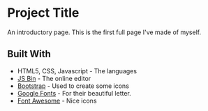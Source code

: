 # Project Title

An introductory page. This is the first full page I've made of myself.

## Built With

* HTML5, CSS, Javascript - The languages
* [JS Bin](https://jsbin.com/) - The online editor
* [Bootstrap](https://getbootstrap.com) - Used to create some icons
* [Google Fonts](https://fonts.google.com) - For their beautiful letter.
* [Font Awesome](https://fontawesome.com/) - Nice icons